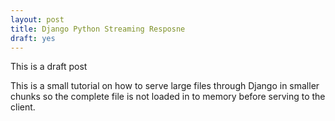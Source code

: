 ```yaml
---
layout: post
title: Django Python Streaming Resposne
draft: yes
---
```


This is a draft post

<!-- more -->

This is a small tutorial on how to serve large files through Django in smaller
chunks so the complete file is not loaded in to memory before serving to the
client.

